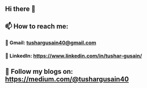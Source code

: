 ## Hi there 👋

## 📫 How to reach me: 
### 📧 Gmail: tushargusain40@gmail.com
### 📩 LinkedIn: https://www.linkedin.com/in/tushar-gusain/

## 📑 Follow my blogs on: https://medium.com/@tushargusain40

<!--
**tushar40/tushar40** is a ✨ _special_ ✨ repository because its `README.md` (this file) appears on your GitHub profile.
